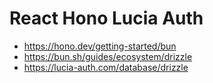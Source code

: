 # React Hono Lucia Auth

- https://hono.dev/getting-started/bun
- https://bun.sh/guides/ecosystem/drizzle
- https://lucia-auth.com/database/drizzle
